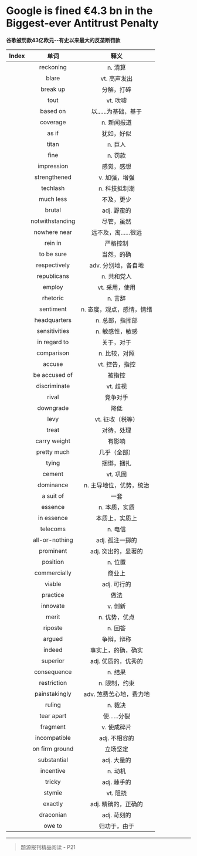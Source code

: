 # Google is fined €4.3 bn in the Biggest-ever Antitrust Penalty

**谷歌被罚款43亿欧元--有史以来最大的反垄断罚款**

| Index |      单词       |           释义            |
| :---: | :-------------: | :-----------------------: |
|       |    reckoning    |          n. 清算          |
|       |      blare      |       vt. 高声发出        |
|       |    break up     |        分解，打碎         |
|       |      tout       |         vt. 吹嘘          |
|       |    based on     |   以......为基础，基于    |
|       |    coverage     |        n. 新闻报道        |
|       |      as if      |        犹如，好似         |
|       |      titan      |          n. 巨人          |
|       |      fine       |          n. 罚款          |
|       |   impression    |        感觉，感想         |
|       |  strengthened   |       v. 加强，增强       |
|       |    techlash     |       n. 科技抵制潮       |
|       |    much less    |        不及，更少         |
|       |     brutal      |        adj. 野蛮的        |
|       | notwithstanding |        尽管，虽然         |
|       |  nowhere near   |   远不及，离......很远    |
|       |     rein in     |         严格控制          |
|       |   to be sure    |        当然，的确         |
|       |  respectively   |    adv. 分别地，各自地    |
|       |   republicans   |        n. 共和党人        |
|       |     employ      |      vt. 采用，使用       |
|       |    rhetoric     |          n. 言辞          |
|       |    sentiment    | n. 态度，观点，感情，情绪 |
|       |  headquarters   |      n. 总部，指挥部      |
|       |  sensitivities  |      n. 敏感性，敏感      |
|       |  in regard to   |        关于，对于         |
|       |   comparison    |       n. 比较，对照       |
|       |     accuse      |      vt. 控告，指控       |
|       |  be accused of  |          被指控           |
|       |  discriminate   |         vt. 歧视          |
|       |      rival      |         竞争对手          |
|       |    downgrade    |           降低            |
|       |      levy       |     vt. 征收（税等）      |
|       |      treat      |        对待，处理         |
|       |  carry weight   |          有影响           |
|       |   pretty much   |       几乎（全部）        |
|       |      tying      |        捆绑，捆扎         |
|       |     cement      |         vt. 巩固          |
|       |    dominance    |  n. 主导地位，优势，统治  |
|       |    a suit of    |           一套            |
|       |     essence     |       n. 本质，实质       |
|       |   in essence    |      本质上，实质上       |
|       |    telecoms     |          n. 电信          |
|       | all-or-nothing  |      adj. 孤注一掷的      |
|       |    prominent    |    adj. 突出的，显著的    |
|       |    position     |          n. 位置          |
|       |  commercially   |          商业上           |
|       |     viable      |        adj. 可行的        |
|       |    practice     |           做法            |
|       |    innovate     |          v. 创新          |
|       |      merit      |       n. 优势，优点       |
|       |     riposte     |          n. 回答          |
|       |     argued      |        争辩，辩称         |
|       |     indeed      |    事实上，的确，确实     |
|       |    superior     |    adj. 优质的，优秀的    |
|       |   consequence   |          n. 结果          |
|       |   restriction   |       n. 限制，约束       |
|       |  painstakingly  |  adv. 煞费苦心地，费力地  |
|       |     ruling      |          n. 裁决          |
|       |   tear apart    |       使......分裂        |
|       |    fragment     |        v. 使成碎片        |
|       |  incompatible   |       adj. 不相容的       |
|       | on firm ground  |         立场坚定          |
|       |   substantial   |        adj. 大量的        |
|       |    incentive    |          n. 动机          |
|       |     tricky      |        adj. 棘手的        |
|       |     stymie      |         vt. 阻挠          |
|       |     exactly     |    adj. 精确的，正确的    |
|       |    draconian    |        adj. 苛刻的        |
|       |     owe to      |       归功于，由于        |

------

> 题源报刊精品阅读 - P21